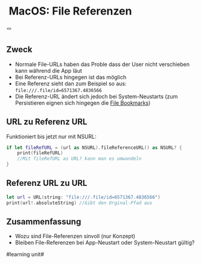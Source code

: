 #  MacOS: File Referenzen
🪢

## Zweck
- Normale File-URLs haben das Proble dass der User nicht verschieben kann während die App läut
- Bei Referenz-URLs hingegen ist das möglich
- Eine Referenz sieht dan zum Beispiel so aus: `file:///.file/id=6571367.4836566`
- Die Referenz-URL ändert sich jedoch bei System-Neustarts (zum Persistieren eignen sich hingegen die [File Bookmarks][1])

## URL zu Referenz URL

Funktioniert bis jetzt nur mit NSURL:

```swift
if let fileRefURL = (url as NSURL).fileReferenceURL() as NSURL? { 
    print(fileRefURL)
	//Mit fileRefURL as URL? kann man es umwandeln
}
```

## Referenz URL zu URL

```swift
let url = URL(string: "file:///.file/id=6571367.4836566")
print(url!.absoluteString) //Gibt den Orginal-Pfad aus
```

## Zusammenfassung
- Wozu sind File-Referenzen sinvoll (nur Konzept)
- Bleiben File-Referenzen bei App-Neustart oder System-Neustart gültig?

[1]:	ulysses://x-callback-url/open?id=zr-47PCr9lYP_cfVv70QDw

#learning unit#